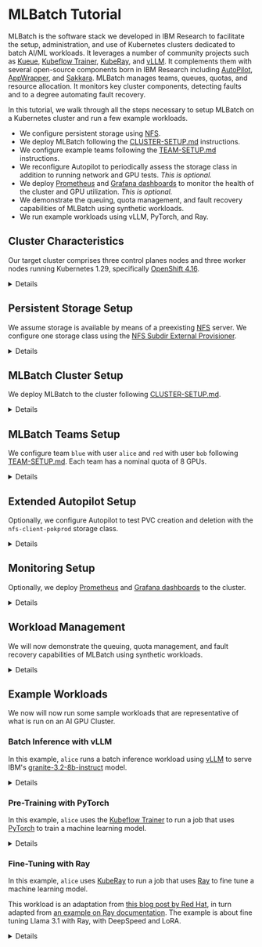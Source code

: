 # MLBatch Tutorial

MLBatch is the software stack we developed in IBM Research to facilitate the
setup, administration, and use of Kubernetes clusters dedicated to batch AI/ML
workloads. It leverages a number of community projects such as
[Kueue](https://kueue.sigs.k8s.io), [Kubeflow
Trainer](https://www.kubeflow.org/docs/components/training/),
[KubeRay](https://docs.ray.io/en/latest/cluster/kubernetes/index.html), and
[vLLM](https://docs.vllm.ai/en/latest/). It complements them with several
open-source components born in IBM Research including
[AutoPilot](https://github.com/IBM/autopilot),
[AppWrapper](https://project-codeflare.github.io/appwrapper/), and
[Sakkara](https://github.com/atantawi/4986-kep-sakkara). MLBatch manages teams,
queues, quotas, and resource allocation. It monitors key cluster components,
detecting faults and to a degree automating fault recovery.

In this tutorial, we walk through all the steps necessary to setup MLBatch on a
Kubernetes cluster and run a few example workloads.
- We configure persistent storage using
[NFS](https://en.wikipedia.org/wiki/Network_File_System).
- We deploy MLBatch following the
  [CLUSTER-SETUP.md](../setup.k8s/CLUSTER-SETUP.md) instructions.
- We configure example teams following the
  [TEAM-SETUP.md](../setup.k8s/TEAM-SETUP.md) instructions.
- We reconfigure Autopilot to periodically assess the storage class in addition
  to running network and GPU tests. _This is optional._
- We deploy [Prometheus](https://prometheus.io) and [Grafana
dashboards](https://grafana.com/grafana/dashboards/) to monitor the health of
the cluster and GPU utilization. _This is optional._
- We demonstrate the queuing, quota management, and fault recovery capabilities
  of MLBatch using synthetic workloads.
- We run example workloads using vLLM, PyTorch, and Ray.

## Cluster Characteristics

Our target cluster comprises three control planes nodes and three worker nodes
running Kubernetes 1.29, specifically [OpenShift
4.16](https://docs.openshift.com/container-platform/4.16/release_notes/ocp-4-16-release-notes.html).

<details>

```sh
kubectl get nodes
```
```
NAME               STATUS   ROLES                  AGE     VERSION
pokprod-b93r38s3   Ready    worker                 5d13h   v1.29.11+148a389
pokprod-b93r39s2   Ready    worker                 5d12h   v1.29.11+148a389
pokprod-b93r44s0   Ready    worker                 5d13h   v1.29.11+148a389
pokprod002ctrl0    Ready    control-plane,master   5d15h   v1.29.11+148a389
pokprod002ctrl1    Ready    control-plane,master   5d15h   v1.29.11+148a389
pokprod002ctrl2    Ready    control-plane,master   5d15h   v1.29.11+148a389
```
Each worker node is equipped with eight [NVIDIA
H100](https://www.nvidia.com/en-us/data-center/h100/) GPUs.
```sh
oc debug node/pokprod-b93r38s3 -- chroot /host lspci -d 10de:
```
```
Starting pod/pokprod-b93r38s3-debug-4bv4j ...
To use host binaries, run `chroot /host`
05:00.0 Bridge: NVIDIA Corporation GH100 [H100 NVSwitch] (rev a1)
06:00.0 Bridge: NVIDIA Corporation GH100 [H100 NVSwitch] (rev a1)
07:00.0 Bridge: NVIDIA Corporation GH100 [H100 NVSwitch] (rev a1)
08:00.0 Bridge: NVIDIA Corporation GH100 [H100 NVSwitch] (rev a1)
18:00.0 3D controller: NVIDIA Corporation GH100 [H100 SXM5 80GB] (rev a1)
2a:00.0 3D controller: NVIDIA Corporation GH100 [H100 SXM5 80GB] (rev a1)
3a:00.0 3D controller: NVIDIA Corporation GH100 [H100 SXM5 80GB] (rev a1)
5d:00.0 3D controller: NVIDIA Corporation GH100 [H100 SXM5 80GB] (rev a1)
9a:00.0 3D controller: NVIDIA Corporation GH100 [H100 SXM5 80GB] (rev a1)
ab:00.0 3D controller: NVIDIA Corporation GH100 [H100 SXM5 80GB] (rev a1)
ba:00.0 3D controller: NVIDIA Corporation GH100 [H100 SXM5 80GB] (rev a1)
db:00.0 3D controller: NVIDIA Corporation GH100 [H100 SXM5 80GB] (rev a1)

Removing debug pod ...
```
For this tutorial, we assume the [NVIDIA GPU
operator](https://docs.nvidia.com/datacenter/cloud-native/GPU-operator/latest/index.html)
is already
[installed](https://docs.nvidia.com/datacenter/cloud-native/GPU-operator/latest/getting-started.html)
on the cluster. While this cluster is capable of [GPU-direct RDMA (GDR) with
ROCE (RDMA over Converged
Ethernet)](https://medium.com/@sunyanan.choochotkaew1/unlocking-GPUdirect-rdma-on-roce-in-kubernetes-based-cluster-on-cloud-through-multi-nic-cni-1e69ffb96296),
we will not cover or rely on advanced networking configurations in this
tutorial.
```sh
kubectl get operators -A
```
```
NAME                                         AGE
gpu-operator-certified.nvidia-gpu-operator   18h
nfd.openshift-nfd                            18h
```
```sh
kubectl get node pokprod-b93r38s3 -o yaml | yq .status.capacity
```
```
cpu: "224"
ephemeral-storage: 1873933640Ki
hugepages-1Gi: "0"
hugepages-2Mi: "0"
memory: 2113411288Ki
nvidia.com/gpu: "8"
pods: "250"
```


</details>

## Persistent Storage Setup

We assume storage is available by means of a preexisting
[NFS](https://en.wikipedia.org/wiki/Network_File_System) server. We configure
one storage class using the [NFS Subdir External
Provisioner](https://github.com/kubernetes-sigs/nfs-subdir-external-provisioner).

<details>

```sh
helm repo add nfs-subdir-external-provisioner https://kubernetes-sigs.github.io/nfs-subdir-external-provisioner
helm repo update

helm install -n nfs-provisioner pokprod nfs-subdir-external-provisioner/nfs-subdir-external-provisioner \
  --create-namespace \
  --set nfs.server=192.168.98.96 \
  --set nfs.path=/gpfs/fs_ec/pokprod002 \
  --set storageClass.name=nfs-client-pokprod \
  --set storageClass.provisionerName=k8s-sigs.io/pokprod-nfs-subdir-external-provisioner
```
Make sure to set the `nfs.server` and `nfs.path` values to the right values for
your environment.
```sh
kubectl get storageclasses
```
```
NAME                   PROVISIONER                                             RECLAIMPOLICY   VOLUMEBINDINGMODE   ALLOWVOLUMEEXPANSION   AGE
nfs-client-pokprod     k8s-sigs.io/pokprod-nfs-subdir-external-provisioner     Delete          Immediate           true                   11s
```
OpenShift clusters require an additional configuration step to permit the
provisioner pod to mount the storage volume.
```sh
oc adm policy add-scc-to-user hostmount-anyuid \
  system:serviceaccount:nfs-provisioner:pokprod-nfs-subdir-external-provisioner
```

</details>

## MLBatch Cluster Setup

We deploy MLBatch to the cluster following
[CLUSTER-SETUP.md](../setup.k8s/CLUSTER-SETUP.md).

<details>

```sh
# Clone MLBatch repository
git clone --recursive https://github.com/project-codeflare/mlbatch.git
cd mlbatch

# Setup priority classes
kubectl apply -f setup.k8s/mlbatch-priorities.yaml

# Deploy scheduler-plugins
helm install scheduler-plugins -n scheduler-plugins --create-namespace \
  scheduler-plugins/manifests/install/charts/as-a-second-scheduler/ \
  --set-json pluginConfig='[{"args":{"scoringStrategy":{"resources":[{"name":"nvidia.com/gpu","weight":1}],"requestedToCapacityRatio":{"shape":[{"utilization":0,"score":0},{"utilization":100,"score":10}]},"type":"RequestedToCapacityRatio"}},"name":"NodeResourcesFit"},{"args":{"permitWaitingTimeSeconds":300},"name":"Coscheduling"}]'

# Patch scheduler-plugins pod priorities
kubectl patch deployment -n scheduler-plugins --type=json \
  --patch-file setup.k8s/scheduler-priority-patch.yaml scheduler-plugins-controller
kubectl patch deployment -n scheduler-plugins --type=json \
  --patch-file setup.k8s/scheduler-priority-patch.yaml scheduler-plugins-scheduler

# Wait for scheduler-plugins pods to be ready
kubectl -n scheduler-plugins wait --timeout=300s --for=condition=Available deployments --all

# Create mlbatch-system namespace
kubectl create namespace mlbatch-system

# Deploy Kubeflow training operator
kubectl apply --server-side -k setup.k8s/training-operator/coscheduling

# Deploy KubeRay
kubectl apply --server-side -k setup.k8s/kuberay

# Deploy Kueue
kubectl apply --server-side -k setup.k8s/kueue

# Wait for Kueue to be ready
kubectl -n mlbatch-system wait --timeout=300s --for=condition=Available deployments kueue-controller-manager

# Deploy AppWrapper
kubectl apply --server-side -k setup.k8s/appwrapper/coscheduling

# Deploy Autopilot
helm repo add autopilot https://ibm.github.io/autopilot/
helm repo update

helm upgrade -i autopilot -n autopilot autopilot/autopilot --create-namespace

# Create Kueue's default flavor
kubectl apply -f setup.k8s/default-flavor.yaml

# Setup mlbatch-edit-role
kubectl apply -f setup.k8s/mlbatch-edit-role.yaml
```
We reserve 8 GPUs out of 24 for MLBatch's slack queue.
```yaml
kubectl apply -f- << EOF
apiVersion: kueue.x-k8s.io/v1beta1
kind: ClusterQueue
metadata:
  name: slack-cluster-queue
spec:
  namespaceSelector: {}
  cohort: default-cohort
  preemption:
    withinClusterQueue: LowerOrNewerEqualPriority
    reclaimWithinCohort: Any
    borrowWithinCohort:
      policy: Never
  resourceGroups:
  - coveredResources: ["cpu", "memory", "nvidia.com/gpu", "pods"]
    flavors:
    - name: default-flavor
      resources:
      - name: "cpu"
        nominalQuota: 224
      - name: "memory"
        nominalQuota: 2000G
      - name: "nvidia.com/gpu"
        nominalQuota: 8
      - name: "pods"
        nominalQuota: 100
EOF
```

</details>

## MLBatch Teams Setup

We configure team `blue` with user `alice` and `red` with user `bob` following
[TEAM-SETUP.md](../setup.k8s/TEAM-SETUP.md). Each team has a nominal quota of 8
GPUs.

<details>

For `alice` in team `blue`:
```yaml
# Create namespaces
kubectl create ns blue

# Label namespace
kubectl label namespace blue mlbatch-team-namespace=true

# Create cluster queue
kubectl -n blue apply -f- << EOF
apiVersion: kueue.x-k8s.io/v1beta1
kind: ClusterQueue
metadata:
  name: blue-cluster-queue
spec:
  namespaceSelector: {}
  cohort: default-cohort
  preemption:
    withinClusterQueue: LowerOrNewerEqualPriority
    reclaimWithinCohort: Any
    borrowWithinCohort:
      policy: Never
  resourceGroups:
  - coveredResources: ["cpu", "memory", "nvidia.com/gpu", "pods"]
    flavors:
    - name: default-flavor
      resources:
      - name: "cpu"
        nominalQuota: 224
      - name: "memory"
        nominalQuota: 2000G
      - name: "nvidia.com/gpu"
        nominalQuota: 8
      - name: "pods"
        nominalQuota: 100
EOF

# Create default queue for namespace
kubectl apply -n blue -f- << EOF
apiVersion: kueue.x-k8s.io/v1beta1
kind: LocalQueue
metadata:
  name: default-queue
spec:
  clusterQueue: blue-cluster-queue
EOF

# Authorize alice
kubectl -n blue apply -f- << EOF
kind: RoleBinding
apiVersion: rbac.authorization.k8s.io/v1
metadata:
  name: alice
subjects:
  - apiGroup: rbac.authorization.k8s.io
    kind: User
    name: alice
roleRef:
  apiGroup: rbac.authorization.k8s.io
  kind: ClusterRole
  name: mlbatch-edit
EOF
```
For `bob` in team `red`:
```yaml
kubectl create ns red

kubectl label namespace red mlbatch-team-namespace=true

kubectl apply -n red -f- << EOF
apiVersion: kueue.x-k8s.io/v1beta1
kind: ClusterQueue
metadata:
  name: red-cluster-queue
spec:
  namespaceSelector: {}
  cohort: default-cohort
  preemption:
    withinClusterQueue: LowerOrNewerEqualPriority
    reclaimWithinCohort: Any
    borrowWithinCohort:
      policy: Never
  resourceGroups:
  - coveredResources: ["cpu", "memory", "nvidia.com/gpu", "pods"]
    flavors:
    - name: default-flavor
      resources:
      - name: "cpu"
        nominalQuota: 224
      - name: "memory"
        nominalQuota: 2000G
      - name: "nvidia.com/gpu"
        nominalQuota: 8
      - name: "pods"
        nominalQuota: 100
EOF

kubectl apply -n red -f- << EOF
apiVersion: kueue.x-k8s.io/v1beta1
kind: LocalQueue
metadata:
  name: default-queue
spec:
  clusterQueue: red-cluster-queue
EOF

kubectl -n red apply -f- << EOF
kind: RoleBinding
apiVersion: rbac.authorization.k8s.io/v1
metadata:
  name: bob
subjects:
  - apiGroup: rbac.authorization.k8s.io
    kind: User
    name: bob
roleRef:
  apiGroup: rbac.authorization.k8s.io
  kind: ClusterRole
  name: mlbatch-edit
EOF
```
While we gave permissions to Kubernetes users `alice` and `bob`, we have not
tied these names to any identity provider as the details of this setup are not
portable. In this tutorial, we will rely on [user
impersonation](https://kubernetes.io/docs/reference/access-authn-authz/authentication/#user-impersonation)
with `kubectl` to run as a specific user.

</details>

## Extended Autopilot Setup

Optionally, we configure Autopilot to test PVC creation and deletion with the
`nfs-client-pokprod` storage class.

<details>

First create the extended Autopilot configuration.
```sh
cat << EOF > autopilot-extended.yaml
env:
  - name: "PERIODIC_CHECKS"
    value: "pciebw,remapped,dcgm,ping,gpupower,pvc"
  - name: "PVC_TEST_STORAGE_CLASS"
    value: "nfs-client-pokprod"
EOF
```
Then reapply the helm chart, this will start a rollout update.
```sh
helm upgrade -i autopilot autopilot/autopilot -n autopilot --create-namespace -f autopilot-extended.yaml
```

</details>

## Monitoring Setup

Optionally, we deploy [Prometheus](https://prometheus.io) and [Grafana
dashboards](https://grafana.com/grafana/dashboards/) to the cluster.

<details>

We follow the setup provided by the `prometheus-community/kube-prometheus-stack`
Helm chart.

```sh
helm repo add prometheus-community https://prometheus-community.github.io/helm-charts && helm repo update
```

The charts will install: Prometheus, Grafana, Alert Manager, Prometheus Node
Exporter and Kube State Metrics. We set up the chart with the following:

- Persistent storage for Prometheus, Grafana and Alert Manager;
- Override the Prometheus Node Exporter port;
- Disable CRDs creation as they are already present.

You may leave the CRDs creation on, along with the default Node Exporter pod.
These changes are needed when deploying a separate Prometheus instance in
OpenShift.

```sh
cat << EOF > config.yaml
crds:
  enabled: false

prometheus-node-exporter:
  service:
    port: 9110

alertmanager:
  alertmanagerSpec:
    storage:
      volumeClaimTemplate:
        spec:
          storageClassName: nfs-client-pokprod
          accessModes: ["ReadWriteOnce"]
          resources:
            requests:
              storage: 50Gi

prometheus:
  prometheusSpec:
    storageSpec:
      volumeClaimTemplate:
        spec:
          storageClassName: nfs-client-pokprod
          accessModes: ["ReadWriteOnce"]
          resources:
            requests:
              storage: 50Gi
    emptyDir:
      medium: Memory

grafana:
  persistence:
    enabled: true
    type: sts
    storageClassName: "nfs-client-pokprod"
    accessModes:
      - ReadWriteOnce
    size: 20Gi
    finalizers:
      - kubernetes.io/pvc-protection
EOF

helm upgrade -i kube-prometheus-stack -n prometheus prometheus-community/kube-prometheus-stack --create-namespace -f config.yaml
```

If deploying on OpenShift based systems, you need to assign the privileged
security context to the service accounts that are created by the helm chart.

```sh
oc adm policy add-scc-to-user privileged system:serviceaccount:prometheus:kube-prometheus-stack-admission system:serviceaccount:prometheus:kube-prometheus-stack-alertmanager system:serviceaccount:prometheus:kube-prometheus-stack-grafana system:serviceaccount:prometheus:kube-prometheus-stack-kube-state-metrics system:serviceaccount:prometheus:kube-prometheus-stack-operator system:serviceaccount:prometheus:kube-prometheus-stack-prometheus system:serviceaccount:prometheus:kube-prometheus-stack-prometheus-node-exporter
```

You should expect the following pods:

```sh
kubectl get pods
```
```sh
NAME                                                        READY   STATUS    RESTARTS   AGE
alertmanager-kube-prometheus-stack-alertmanager-0           2/2     Running   0          16m
kube-prometheus-stack-grafana-0                             3/3     Running   0          16m
kube-prometheus-stack-kube-state-metrics-6f76b98d89-pxs69   1/1     Running   0          16m
kube-prometheus-stack-operator-7fbfc985bb-mm9bk             1/1     Running   0          16m
kube-prometheus-stack-prometheus-node-exporter-44llp        1/1     Running   0          16m
kube-prometheus-stack-prometheus-node-exporter-95gp8        1/1     Running   0          16m
kube-prometheus-stack-prometheus-node-exporter-dxf5f        1/1     Running   0          16m
kube-prometheus-stack-prometheus-node-exporter-f45dx        1/1     Running   0          16m
kube-prometheus-stack-prometheus-node-exporter-pfrzk        1/1     Running   0          16m
kube-prometheus-stack-prometheus-node-exporter-zpfzb        1/1     Running   0          16m
prometheus-kube-prometheus-stack-prometheus-0               2/2     Running   0          16m
```

To access the Grafana dashboard on `localhost:3000`:

```sh
kubectl -n prometheus get secrets kube-prometheus-stack-grafana -o jsonpath="{.data.admin-password}" | base64 -d ; echo
```
```sh
export POD_NAME=$(kubectl -n prometheus get pod -l "app.kubernetes.io/name=grafana,app.kubernetes.io/instance=kube-prometheus-stack" -oname)
  kubectl -n prometheus port-forward $POD_NAME 3000
```

To import NVidia and Autopilot metrics, from the Grafana dashboard:

- Select the `+` drop down menu on the top right, and **Import dashboard**
- In the `Grafana.com dashboard URL or ID` box, add
  [https://grafana.com/grafana/dashboards/23123-autopilot-metrics/](https://grafana.com/grafana/dashboards/23123-autopilot-metrics/)
  and click Load, then repeat with the NVidia dashboard
  [https://grafana.com/grafana/dashboards/12239-nvidia-dcgm-exporter-dashboard/](https://grafana.com/grafana/dashboards/12239-nvidia-dcgm-exporter-dashboard/)

To visualize the metrics, we need to label the service monitor objects in both
`autopilot` and `nvidia-GPU-operator` namespaces with the Prometheus release
name.

```sh
kubectl label servicemonitors.monitoring.coreos.com -n autopilot autopilot-metrics-monitor release=kube-prometheus-stack --overwrite
```
```sh
kubectl label servicemonitors.monitoring.coreos.com -n nvidia-gpu-operator nvidia-dcgm-exporter gpu-operator nvidia-node-status-exporter  release=kube-prometheus-stack --overwrite
```

</details>

## Workload Management

We will now demonstrate the queuing, quota management, and fault recovery capabilities of MLBatch
using synthetic workloads.

<details>
For this portion of the tutorial, we will use variations on the simple batch/v1 Job shown below.
All variations will create multiple pods, each requesting some number of GPUs, and sleep for
a specified interval before completing successfully.

```yaml
apiVersion: workload.codeflare.dev/v1beta2
kind: AppWrapper
metadata:
  generateName: <jobtype>
  labels:
    kueue.x-k8s.io/queue-name: default-queue
spec:
  components:
  - template:
      apiVersion: batch/v1
      kind: Job
      metadata:
        generateName: <jobtype>
      spec:
        completions: <number of pods>
        parallelism: <number of pods>
        template:
          spec:
            restartPolicy: Never
            terminationGracePeriodSeconds: 0
            priorityClassName: <priority class>
            containers:
            - name: busybox
              image: quay.io/project-codeflare/busybox:1.36
              command: ["sh", "-c", "sleep 600"]
              resources:
                limits:
                  nvidia.com/gpu: 4
```

We will use four types of jobs:

| Job Type | Priority | Duration | Number of Pods | GPU Usage  |
|----------|----------|----------|----------------|------------|
| short    | normal   | 30s      | 2              | 2 X 4 = 8  |
| normal   | normal   | 600s     | 2              | 2 X 4 = 8  |
| important| high     | 600s     | 2              | 2 x 4 = 8  |
| large    | normal   | 600s     | 4              | 4 x 4 = 16 |

### Queuing 

First, Alice will submit a burst of short running jobs that exceeds
the number of available GPUs in the cluster.  The excess jobs will
suspended by Kueue and admitted in turn as resources become available.

```sh
kubectl create -f ./setup.KubeConEU25/sample-jobs/short.yaml -n blue --as alice
kubectl create -f ./setup.KubeConEU25/sample-jobs/short.yaml -n blue --as alice
kubectl create -f ./setup.KubeConEU25/sample-jobs/short.yaml -n blue --as alice
kubectl create -f ./setup.KubeConEU25/sample-jobs/short.yaml -n blue --as alice
kubectl create -f ./setup.KubeConEU25/sample-jobs/short.yaml -n blue --as alice
kubectl create -f ./setup.KubeConEU25/sample-jobs/short.yaml -n blue --as alice
kubectl create -f ./setup.KubeConEU25/sample-jobs/short.yaml -n blue --as alice
```

Since no one else is using the cluster, Alice is able to utilize
both her blue team's quota of 8 GPUs and to borrow all 8 GPUs from the red team's quota 
and the 8 GPUs allocated to the slack cluster queue.  During this part of the demo,
we will start with 3 admitted jobs and 5 pending jobs on the blue cluster queue. Over
the next two minutes, the queue will drain as the short running jobs complete and the
next pending job is admitted.

### Borrowing and Preemption

Alice will now submit 4 normal jobs.  Again, with borrowing, three of these jobs
will be able to run immediately and the 4th job will be queued.

```sh
kubectl create -f ./setup.KubeConEU25/sample-jobs/normal.yaml -n blue --as alice
kubectl create -f ./setup.KubeConEU25/sample-jobs/normal.yaml -n blue --as alice
kubectl create -f ./setup.KubeConEU25/sample-jobs/normal.yaml -n blue --as alice
kubectl create -f ./setup.KubeConEU25/sample-jobs/normal.yaml -n blue --as alice
```

Alice can use priorities to ensure her important jobs run quickly.

```sh
kubectl create -f ./setup.KubeConEU25/sample-jobs/important.yaml -n blue --as alice
```

One of Alice's normal jobs is automatically suspended and put back on the queue of 
waiting jobs to make its resource available for her high priority job.

Finally Bob on the red team arrives at work and submits two jobs.

```sh
kubectl create -f ./setup.KubeConEU25/sample-jobs/normal.yaml -n red --as bob
kubectl create -f ./setup.KubeConEU25/sample-jobs/normal.yaml -n red --as bob
```

Kueue ensures that Bob has immediate access to his team's allocated quota
by evicting borrowing jobs. One of Alice's running
jobs is quickly suspended and returned to her team's queue of pending jobs.

### Fault Tolerance

In this scenario, we will start fresh with an empty cluster.  Alice will submit
a single large job:

```sh
kubectl create -f ./setup.KubeConEU25/sample-jobs/large.yaml -n blue --as alice
```

After the job is running, we will simulate Autopilot detecting a serious GPU failure
on by labeling a Node:

```sh
 kubectl label node <node-name> autopilot.ibm.com/gpuhealth=EVICT --overwrite 
```

MLBatch will automatically trigger a reset of all running jobs with Pods on 
the impacted node. This reset first does a clean removal of all of the job's
Pods and then creates fresh versions of them.  Since MLBatch automatically injects 
the Kubernetes affinities shown below into all Pods it creates for user workloads,
the Kubernetes scheduler will avoid scheduling the new Pods on the impacted Node.
```yaml
    affinity:
      nodeAffinity:
        requiredDuringSchedulingIgnoredDuringExecution:
          nodeSelectorTerms:
          - matchExpressions:
            - key: autopilot.ibm.com/gpuhealth
              operator: NotIn
              values:
              - ERR
              - TESTING
              - EVICT
```

</details>

## Example Workloads

We now will now run some sample workloads that are representative of what is run
on an AI GPU Cluster.

### Batch Inference with vLLM

In this example, `alice` runs a batch inference workload using
[vLLM](https://docs.vllm.ai/en/latest/) to serve IBM's
[granite-3.2-8b-instruct](https://huggingface.co/ibm-granite/granite-3.2-8b-instruct)
model.

<details>

First, `alice` creates a persistent volume claim to cache the model weights on
first invocation so that subsequent instantiations of the model will reuse the
cached model weights.
```yaml
kubectl apply --as alice -n blue -f- << EOF
apiVersion: v1
kind: PersistentVolumeClaim
metadata:
  name: granite-3.2-8b-instruct
spec:
  accessModes:
    - ReadWriteMany
  resources:
    requests:
      storage: 50Gi
  storageClassName: nfs-client-pokprod
EOF
```
The workload wraps a Kubernetes Job in an AppWrapper. The Job consists of one
Pod with two containers. The `vllm` container runs the inference runtime using
an upstream `vllm-openai` image. The `load-generator` container submits a random
series of requests to the inference runtime and reports a number of metrics such
as _Time to First Token_ (TTFT) and _Time per Output Token_ (TPOT).
```yaml
kubectl apply --as alice -n blue -f- << EOF
apiVersion: workload.codeflare.dev/v1beta2
kind: AppWrapper
metadata:
  name: batch-inference
spec:
  components:
  - template:
      apiVersion: batch/v1
      kind: Job
      metadata:
        name: batch-inference
      spec:
        template:
          metadata:
            labels:
              app: batch-inference
          spec:
            restartPolicy: Never
            containers:
              - name: vllm
                image: quay.io/tardieu/vllm-openai:v0.7.3 # vllm/vllm-openai:v0.7.3
                command:
                  # serve model and wait for halt signal
                  - sh
                  - -c
                  - |
                    vllm serve ibm-granite/granite-3.2-8b-instruct &
                    until [ -f /.config/halt ]; do sleep 1; done
                ports:
                  - containerPort: 8000
                resources:
                  requests:
                    cpu: 4
                    memory: 64Gi
                    nvidia.com/gpu: 1
                  limits:
                    cpu: 4
                    memory: 64Gi
                    nvidia.com/gpu: 1
                volumeMounts:
                  - name: cache
                    mountPath: /.cache
                  - name: config
                    mountPath: /.config
              - name: load-generator
                image: quay.io/tardieu/vllm-benchmarks:v0.7.3
                command:
                  # wait for vllm, submit batch of requests, send halt signal
                  - sh
                  - -c
                  - |
                    until nc -zv localhost 8000; do sleep 1; done;
                    python3 benchmark_serving.py \
                      --model=ibm-granite/granite-3.2-8b-instruct \
                      --backend=vllm \
                      --dataset-name=random \
                      --random-input-len=128 \
                      --random-output-len=128 \
                      --max-concurrency=16 \
                      --num-prompts=512;
                    touch /.config/halt
                volumeMounts:
                  - name: cache
                    mountPath: /.cache
                  - name: config
                    mountPath: /.config
            volumes:
              - name: cache
                persistentVolumeClaim:
                  claimName: granite-3.2-8b-instruct
              - name: config
                emptyDir: {}
EOF
```
The two containers are synchronized as follows: `load-generator` waits for
`vllm` to be ready to accept requests and, upon completion of the batch, signals
`vllm` to make it quit.

Stream the logs of the `vllm` container with:
```sh
kubectl logs --as alice -n blue -l app=batch-inference -c vllm -f
```
Stream the logs of the `load-generator` container with:
```sh
kubectl logs --as alice -n blue -l app=batch-inference -c load-generator -f
```
Delete the complete workload with:
```sh
kubectl delete --as alice -n blue appwrapper batch-inference
```

</details>

### Pre-Training with PyTorch

In this example, `alice` uses the [Kubeflow Trainer](https://github.com/kubeflow/trainer)
to run a job that uses [PyTorch](https://pytorch.org) to train a machine learning model.

<details>

This example was constructed by converting a [PyTorch tutorial on FSDP](https://pytorch.org/tutorials/intermediate/FSDP_tutorial.html)
into a KubeFlow Trainer [notebook](./sample-jobs/pytorch-training.ipynb) that we used to generate
the yaml for a `PyTorchJob`.  The YAML generated by running the notebook was then put inside an
`AppWrapper` using MLBatch's [awpack tool](../tools/appwrapper-packager/awpack.py) to produce the final YAML
that we will apply by executing the command below.

```sh
kubectl apply --as alice -n blue -f- << EOF
apiVersion: workload.codeflare.dev/v1beta2
kind: AppWrapper
metadata:
  name: pytorch-mnist-training
  labels:
    kueue.x-k8s.io/queue-name: default-queue
spec:
  components:
  - template:
      apiVersion: kubeflow.org/v1
      kind: PyTorchJob
      metadata:
        name: mnist-training
      spec:
        nprocPerNode: "2"
        pytorchReplicaSpecs:
          Master:
            replicas: 1
            template:
              metadata:
                annotations:
                  sidecar.istio.io/inject: "false"
              spec:
                containers:
                - args:
                  - |2-
                    program_path=$(mktemp -d)
                    read -r -d '' SCRIPT << EOM
                    def train_function(parameters):
                        import os
                        import time
                        import functools
                        import torch
                        import torch.nn as nn
                        import torch.nn.functional as F
                        import torch.optim as optim
                        from torchvision import datasets, transforms
                        from torch.optim.lr_scheduler import StepLR
                        import torch.distributed as dist
                        import torch.distributed as dist
                        import torch.multiprocessing as mp
                        from torch.nn.parallel import DistributedDataParallel as DDP
                        from torch.utils.data.distributed import DistributedSampler
                        from torch.distributed.fsdp import FullyShardedDataParallel as FSDP
                        from torch.distributed.fsdp.fully_sharded_data_parallel import (
                            CPUOffload,
                            BackwardPrefetch,
                        )
                        from torch.distributed.fsdp.wrap import (
                            size_based_auto_wrap_policy,
                            enable_wrap,
                            wrap,
                        )
                        class Net(nn.Module):
                            def __init__(self):
                                super(Net, self).__init__()
                                self.conv1 = nn.Conv2d(1, 32, 3, 1)
                                self.conv2 = nn.Conv2d(32, 64, 3, 1)
                                self.dropout1 = nn.Dropout(0.25)
                                self.dropout2 = nn.Dropout(0.5)
                                self.fc1 = nn.Linear(9216, 128)
                                self.fc2 = nn.Linear(128, 10)
                            def forward(self, x):
                                x = self.conv1(x)
                                x = F.relu(x)
                                x = self.conv2(x)
                                x = F.relu(x)
                                x = F.max_pool2d(x, 2)
                                x = self.dropout1(x)
                                x = torch.flatten(x, 1)
                                x = self.fc1(x)
                                x = F.relu(x)
                                x = self.dropout2(x)
                                x = self.fc2(x)
                                output = F.log_softmax(x, dim=1)
                                return output
                        def train(args, model, rank, world_size, train_loader, optimizer, epoch, sampler=None):
                            model.train()
                            ddp_loss = torch.zeros(2).to(rank)
                            if sampler:
                                sampler.set_epoch(epoch)
                            for batch_idx, (data, target) in enumerate(train_loader):
                                data, target = data.to(rank), target.to(rank)
                                optimizer.zero_grad()
                                output = model(data)
                                loss = F.nll_loss(output, target, reduction='sum')
                                loss.backward()
                                optimizer.step()
                                ddp_loss[0] += loss.item()
                                ddp_loss[1] += len(data)
                            dist.all_reduce(ddp_loss, op=dist.ReduceOp.SUM)
                            if rank == 0:
                                print('Train Epoch: {} \tLoss: {:.6f}'.format(epoch, ddp_loss[0] / ddp_loss[1]))
                        def test(model, rank, world_size, test_loader):
                            model.eval()
                            correct = 0
                            ddp_loss = torch.zeros(3).to(rank)
                            with torch.no_grad():
                                for data, target in test_loader:
                                    data, target = data.to(rank), target.to(rank)
                                    output = model(data)
                                    ddp_loss[0] += F.nll_loss(output, target, reduction='sum').item()  # sum up batch loss
                                    pred = output.argmax(dim=1, keepdim=True)  # get the index of the max log-probability
                                    ddp_loss[1] += pred.eq(target.view_as(pred)).sum().item()
                                    ddp_loss[2] += len(data)
                            dist.all_reduce(ddp_loss, op=dist.ReduceOp.SUM)
                            if rank == 0:
                                test_loss = ddp_loss[0] / ddp_loss[2]
                                print('Test set: Average loss: {:.4f}, Accuracy: {}/{} ({:.2f}%)\n'.format(
                                    test_loss, int(ddp_loss[1]), int(ddp_loss[2]),
                                    100. * ddp_loss[1] / ddp_loss[2]))
                        # [1] Setup PyTorch distributed and get the distributed parameters.
                        torch.manual_seed(parameters["seed"])
                        dist.init_process_group("nccl")
                        local_rank = int(os.environ["LOCAL_RANK"])
                        rank = dist.get_rank()
                        world_size = dist.get_world_size()
                        # Local rank identifies the GPU number inside the pod.
                        torch.cuda.set_device(local_rank)
                        print(
                            f"FSDP Training for WORLD_SIZE: {world_size}, RANK: {rank}, LOCAL_RANK: {local_rank}"
                        )
                        transform=transforms.Compose([
                            transforms.ToTensor(),
                            transforms.Normalize((0.1307,), (0.3081,))
                        ])
                        dataset1 = datasets.MNIST('/tmp/data', train=True, download=True,
                                            transform=transform)
                        dataset2 = datasets.MNIST('/tmp/data', train=False,
                                            transform=transform)
                        sampler1 = DistributedSampler(dataset1, rank=rank, num_replicas=world_size, shuffle=True)
                        sampler2 = DistributedSampler(dataset2, rank=rank, num_replicas=world_size)
                        train_kwargs = {'batch_size': parameters["batch-size"], 'sampler': sampler1}
                        test_kwargs = {'batch_size': parameters["test-batch-size"], 'sampler': sampler2}
                        cuda_kwargs = {'num_workers': 2,
                                        'pin_memory': True,
                                        'shuffle': False}
                        train_kwargs.update(cuda_kwargs)
                        test_kwargs.update(cuda_kwargs)
                        train_loader = torch.utils.data.DataLoader(dataset1,**train_kwargs)
                        test_loader = torch.utils.data.DataLoader(dataset2, **test_kwargs)
                        my_auto_wrap_policy = functools.partial(
                            size_based_auto_wrap_policy, min_num_params=100
                        )
                        init_start_event = torch.cuda.Event(enable_timing=True)
                        init_end_event = torch.cuda.Event(enable_timing=True)
                        model = Net().to(local_rank)
                        model = FSDP(model)
                        optimizer = optim.Adadelta(model.parameters(), lr=parameters["lr"])
                        scheduler = StepLR(optimizer, step_size=1, gamma=parameters["gamma"])
                        init_start_event.record()
                        for epoch in range(1, parameters["epochs"] + 1):
                            train(parameters, model, local_rank, world_size, train_loader, optimizer, epoch, sampler=sampler1)
                            test(model, local_rank, world_size, test_loader)
                            scheduler.step()
                        init_end_event.record()
                        if rank == 0:
                            init_end_event.synchronize()
                            print(f"CUDA event elapsed time: {init_start_event.elapsed_time(init_end_event) / 1000}sec")
                            print(f"{model}")
                        if parameters["save-model"]:
                            # use a barrier to make sure training is done on all ranks
                            dist.barrier()
                            states = model.state_dict()
                            if rank == 0:
                                torch.save(states, "mnist_cnn.pt")
                    train_function({'batch-size': 64, 'test-batch-size': 1000, 'epochs': 10, 'lr': 1.0, 'gamma': 0.7, 'seed': 1, 'save-model': False})
                    EOM
                    printf "%s" "$SCRIPT" > "$program_path/ephemeral_script.py"
                    torchrun "$program_path/ephemeral_script.py"
                  command:
                  - bash
                  - -c
                  image: docker.io/pytorch/pytorch:2.1.2-cuda11.8-cudnn8-runtime
                  name: pytorch
                  resources:
                    limits:
                      nvidia.com/gpu: "2"
                    requests:
                      nvidia.com/gpu: "2"
          Worker:
            replicas: 1
            template:
              metadata:
                annotations:
                  sidecar.istio.io/inject: "false"
              spec:
                containers:
                - args:
                  - |2-
                    program_path=$(mktemp -d)
                    read -r -d '' SCRIPT << EOM
                    def train_function(parameters):
                        import os
                        import time
                        import functools
                        import torch
                        import torch.nn as nn
                        import torch.nn.functional as F
                        import torch.optim as optim
                        from torchvision import datasets, transforms
                        from torch.optim.lr_scheduler import StepLR
                        import torch.distributed as dist
                        import torch.distributed as dist
                        import torch.multiprocessing as mp
                        from torch.nn.parallel import DistributedDataParallel as DDP
                        from torch.utils.data.distributed import DistributedSampler
                        from torch.distributed.fsdp import FullyShardedDataParallel as FSDP
                        from torch.distributed.fsdp.fully_sharded_data_parallel import (
                            CPUOffload,
                            BackwardPrefetch,
                        )
                        from torch.distributed.fsdp.wrap import (
                            size_based_auto_wrap_policy,
                            enable_wrap,
                            wrap,
                        )
                        class Net(nn.Module):
                            def __init__(self):
                                super(Net, self).__init__()
                                self.conv1 = nn.Conv2d(1, 32, 3, 1)
                                self.conv2 = nn.Conv2d(32, 64, 3, 1)
                                self.dropout1 = nn.Dropout(0.25)
                                self.dropout2 = nn.Dropout(0.5)
                                self.fc1 = nn.Linear(9216, 128)
                                self.fc2 = nn.Linear(128, 10)
                            def forward(self, x):
                                x = self.conv1(x)
                                x = F.relu(x)
                                x = self.conv2(x)
                                x = F.relu(x)
                                x = F.max_pool2d(x, 2)
                                x = self.dropout1(x)
                                x = torch.flatten(x, 1)
                                x = self.fc1(x)
                                x = F.relu(x)
                                x = self.dropout2(x)
                                x = self.fc2(x)
                                output = F.log_softmax(x, dim=1)
                                return output
                        def train(args, model, rank, world_size, train_loader, optimizer, epoch, sampler=None):
                            model.train()
                            ddp_loss = torch.zeros(2).to(rank)
                            if sampler:
                                sampler.set_epoch(epoch)
                            for batch_idx, (data, target) in enumerate(train_loader):
                                data, target = data.to(rank), target.to(rank)
                                optimizer.zero_grad()
                                output = model(data)
                                loss = F.nll_loss(output, target, reduction='sum')
                                loss.backward()
                                optimizer.step()
                                ddp_loss[0] += loss.item()
                                ddp_loss[1] += len(data)
                            dist.all_reduce(ddp_loss, op=dist.ReduceOp.SUM)
                            if rank == 0:
                                print('Train Epoch: {} \tLoss: {:.6f}'.format(epoch, ddp_loss[0] / ddp_loss[1]))
                        def test(model, rank, world_size, test_loader):
                            model.eval()
                            correct = 0
                            ddp_loss = torch.zeros(3).to(rank)
                            with torch.no_grad():
                                for data, target in test_loader:
                                    data, target = data.to(rank), target.to(rank)
                                    output = model(data)
                                    ddp_loss[0] += F.nll_loss(output, target, reduction='sum').item()  # sum up batch loss
                                    pred = output.argmax(dim=1, keepdim=True)  # get the index of the max log-probability
                                    ddp_loss[1] += pred.eq(target.view_as(pred)).sum().item()
                                    ddp_loss[2] += len(data)
                            dist.all_reduce(ddp_loss, op=dist.ReduceOp.SUM)
                            if rank == 0:
                                test_loss = ddp_loss[0] / ddp_loss[2]
                                print('Test set: Average loss: {:.4f}, Accuracy: {}/{} ({:.2f}%)\n'.format(
                                    test_loss, int(ddp_loss[1]), int(ddp_loss[2]),
                                    100. * ddp_loss[1] / ddp_loss[2]))
                        # [1] Setup PyTorch distributed and get the distributed parameters.
                        torch.manual_seed(parameters["seed"])
                        dist.init_process_group("nccl")
                        local_rank = int(os.environ["LOCAL_RANK"])
                        rank = dist.get_rank()
                        world_size = dist.get_world_size()
                        # Local rank identifies the GPU number inside the pod.
                        torch.cuda.set_device(local_rank)
                        print(
                            f"FSDP Training for WORLD_SIZE: {world_size}, RANK: {rank}, LOCAL_RANK: {local_rank}"
                        )
                        transform=transforms.Compose([
                            transforms.ToTensor(),
                            transforms.Normalize((0.1307,), (0.3081,))
                        ])
                        dataset1 = datasets.MNIST('/tmp/data', train=True, download=True,
                                            transform=transform)
                        dataset2 = datasets.MNIST('/tmp/data', train=False,
                                            transform=transform)
                        sampler1 = DistributedSampler(dataset1, rank=rank, num_replicas=world_size, shuffle=True)
                        sampler2 = DistributedSampler(dataset2, rank=rank, num_replicas=world_size)
                        train_kwargs = {'batch_size': parameters["batch-size"], 'sampler': sampler1}
                        test_kwargs = {'batch_size': parameters["test-batch-size"], 'sampler': sampler2}
                        cuda_kwargs = {'num_workers': 2,
                                        'pin_memory': True,
                                        'shuffle': False}
                        train_kwargs.update(cuda_kwargs)
                        test_kwargs.update(cuda_kwargs)
                        train_loader = torch.utils.data.DataLoader(dataset1,**train_kwargs)
                        test_loader = torch.utils.data.DataLoader(dataset2, **test_kwargs)
                        my_auto_wrap_policy = functools.partial(
                            size_based_auto_wrap_policy, min_num_params=100
                        )
                        init_start_event = torch.cuda.Event(enable_timing=True)
                        init_end_event = torch.cuda.Event(enable_timing=True)
                        model = Net().to(local_rank)
                        model = FSDP(model)
                        optimizer = optim.Adadelta(model.parameters(), lr=parameters["lr"])
                        scheduler = StepLR(optimizer, step_size=1, gamma=parameters["gamma"])
                        init_start_event.record()
                        for epoch in range(1, parameters["epochs"] + 1):
                            train(parameters, model, local_rank, world_size, train_loader, optimizer, epoch, sampler=sampler1)
                            test(model, local_rank, world_size, test_loader)
                            scheduler.step()
                        init_end_event.record()
                        if rank == 0:
                            init_end_event.synchronize()
                            print(f"CUDA event elapsed time: {init_start_event.elapsed_time(init_end_event) / 1000}sec")
                            print(f"{model}")
                        if parameters["save-model"]:
                            # use a barrier to make sure training is done on all ranks
                            dist.barrier()
                            states = model.state_dict()
                            if rank == 0:
                                torch.save(states, "mnist_cnn.pt")
                    train_function({'batch-size': 64, 'test-batch-size': 1000, 'epochs': 10, 'lr': 1.0, 'gamma': 0.7, 'seed': 1, 'save-model': False})
                    EOM
                    printf "%s" "$SCRIPT" > "$program_path/ephemeral_script.py"
                    torchrun "$program_path/ephemeral_script.py"
                  command:
                  - bash
                  - -c
                  image: docker.io/pytorch/pytorch:2.1.2-cuda11.8-cudnn8-runtime
                  name: pytorch
                  resources:
                    limits:
                      nvidia.com/gpu: "2"
                    requests:
                      nvidia.com/gpu: "2"
        runPolicy:
          suspend: false
EOF
```

This will create 2 Pods, each requesting 2 GPUs.  On our cluster, it will take about 30 seconds
to execute this training workload. We can check on the status of the PyTorchJob by using the command:

```sh
kubectl get pytorchjob -n blue
```

After the jobs completes, we can get the log of the worker Pod with

```sh 
kubectl logs mnist-training-worker-0 -n blue
```

At the beginning of the log we can see messages from each Python process
with its rank information:
```sh
...
FSDP Training for WORLD_SIZE: 4, RANK: 3, LOCAL_RANK: 1
...
FSDP Training for WORLD_SIZE: 4, RANK: 2, LOCAL_RANK: 0
```
And at the end of the log, we can see the messages from the `LOCAL_RANK` `0`
process summarizing each epoch:
```sh
...

Train Epoch: 1 	Loss: 0.247396
Test set: Average loss: 0.0498, Accuracy: 9824/10000 (98.24%)

Train Epoch: 2 	Loss: 0.070375
Test set: Average loss: 0.0355, Accuracy: 9874/10000 (98.74%)

Train Epoch: 3 	Loss: 0.047944
Test set: Average loss: 0.0291, Accuracy: 9900/10000 (99.00%)

Train Epoch: 4 	Loss: 0.038316
Test set: Average loss: 0.0282, Accuracy: 9906/10000 (99.06%)

Train Epoch: 5 	Loss: 0.032751
Test set: Average loss: 0.0276, Accuracy: 9906/10000 (99.06%)

Train Epoch: 6 	Loss: 0.028068
Test set: Average loss: 0.0275, Accuracy: 9905/10000 (99.05%)

Train Epoch: 7 	Loss: 0.028161
Test set: Average loss: 0.0254, Accuracy: 9916/10000 (99.16%)

Train Epoch: 8 	Loss: 0.025051
Test set: Average loss: 0.0260, Accuracy: 9911/10000 (99.11%)

Train Epoch: 9 	Loss: 0.023851
Test set: Average loss: 0.0264, Accuracy: 9916/10000 (99.16%)

Train Epoch: 10 	Loss: 0.023334
Test set: Average loss: 0.0255, Accuracy: 9916/10000 (99.16%)
```

When we are all done, we can delete the completed `AppWrapper` with:

```sh
 kubectl delete appwrapper pytorch-mnist-training -n blue
```
</details>

### Fine-Tuning with Ray

In this example, `alice` uses [KubeRay](https://github.com/ray-project/kuberay)
to run a job that uses [Ray](https://github.com/ray-project/ray) to fine tune a
machine learning model.

This workload is an adaptation from [this blog post by Red Hat](https://developers.redhat.com/articles/2024/09/30/fine-tune-llama-openshift-ai), in turn adapted from [an example on Ray documentation](https://github.com/ray-project/ray/tree/master/doc/source/templates/04_finetuning_llms_with_deepspeed).
The example is about fine tuning Llama 3.1 with Ray, with DeepSpeed and LoRA.

<details>

Let's set up the environment by installing Ray and cloning the repository

```bash
uv venv myenv --python 3.12 --seed && source myenv/bin/activate && uv pip install ray datasets
```

We are going to impersonate Alice in this example.

First, we create the PVC where we can download the model and save the checkpoints from the fine tuning job. We are calling this PVC `finetuning-pvc` and we need to add this to the Ray cluster YAML. If another name is used, please update the `claimName` entry in the Ray cluster definition.

```bash
kubectl apply --as alice -n blue -f- << EOF
apiVersion: v1
kind: PersistentVolumeClaim
metadata:
  name: finetuning-pvc
spec:
  accessModes:
    - ReadWriteMany
  resources:
    requests:
      storage: 100Gi
  storageClassName: nfs-client-pokprod
EOF
```

Now, let's create an AppWrapper version of the Ray cluster. Notice that:

- We are using the container image `quay.io/rhoai/ray:2.35.0-py311-cu121-torch24-fa26` from Red Hat, but you can use the images from DockerHub if preferred
- We are setting the number of worker replicas to `7`. Since we want to run on one GPU node, we are assigning one to the Ray Head pod, and one each to the 7 worker pods.

```bash
cd tools/appwrapper-packager/
cat << EOF > ray.yaml
apiVersion: ray.io/v1
kind: RayCluster
metadata:
  name: ray
spec:
  headGroupSpec:
    enableIngress: false
    rayStartParams:
      block: 'true'
      dashboard-host: 0.0.0.0
      num-gpus: '1'
      resources: '"{}"'
    serviceType: ClusterIP
    template:
      metadata: {}
      spec:
        containers:
          - env:
              - name: MY_POD_IP
                valueFrom:
                  fieldRef:
                    fieldPath: status.podIP
              - name: RAY_USE_TLS
                value: '0'
            image: 'quay.io/rhoai/ray:2.35.0-py311-cu121-torch24-fa26'
            imagePullPolicy: Always
            lifecycle:
              preStop:
                exec:
                  command:
                    - /bin/sh
                    - '-c'
                    - ray stop
            name: ray-head
            ports:
              - containerPort: 6379
                name: gcs
                protocol: TCP
              - containerPort: 8265
                name: dashboard
                protocol: TCP
              - containerPort: 10001
                name: client
                protocol: TCP
            resources:
              limits:
                cpu: '16'
                memory: 256G
                nvidia.com/gpu: '1'
              requests:
                cpu: '16'
                memory: 128G
                nvidia.com/gpu: '1'
            volumeMounts:
              - mountPath: /model
                name: model
        volumes:
          - name: model
            persistentVolumeClaim:
              claimName: finetuning-pvc
  rayVersion: 2.35.0
  workerGroupSpecs:
    - groupName: small-group-ray
      rayStartParams:
        block: 'true'
        num-gpus: '1'
        resources: '"{}"'
      replicas: 7
      scaleStrategy: {}
      template:
        metadata: {}
        spec:
          containers:
            - env:
                - name: MY_POD_IP
                  valueFrom:
                    fieldRef:
                      fieldPath: status.podIP
                - name: RAY_USE_TLS
                  value: '0'
              image: 'quay.io/rhoai/ray:2.35.0-py311-cu121-torch24-fa26'
              imagePullPolicy: Always
              lifecycle:
                preStop:
                  exec:
                    command:
                      - /bin/sh
                      - '-c'
                      - ray stop
              name: machine-learning
              resources:
                limits:
                  cpu: '16'
                  memory: 256G
                  nvidia.com/gpu: '1'
                requests:
                  cpu: '16'
                  memory: 128G
                  nvidia.com/gpu: '1'
              volumeMounts:
                - mountPath: /model
                  name: model
          volumes:
            - name: model
              persistentVolumeClaim:
                claimName: finetuning-pvc             
EOF
```

Now let's use the tool to create the appwrapper:

```bash
./awpack.py -o ray-aw.yaml -n ray-appwrapper -i ray.yaml
```

Now we can submit the job while impersonating Alice

```bash
kubectl create -f ray-aw.yaml -n blue --as alice
```

Now that the Ray cluster is set up, first we need to expose the `ray-head` service, as that is the entrypoint for all job submissions. In another terminal, type:

```bash
kubectl port-forward svc/ray-head-svc 8265:8265 -n blue --as alice
```

Now we can download the git repository with the fine tuning workload.

```bash
git clone https://github.com/opendatahub-io/distributed-workloads
cd distributed-workloads/examples/ray-finetune-llm-deepspeed
```

We also create a Python program that launches the job in the Ray cluster using the Ray API.
Notice that:

- We set the `--num-devices=8` as it is the total number of accelerators being used by head and workers
- we set the `HF_HOME` to the shared PVC, so the model will be downloaded as a single instance and shared among all executors
- we set `epochs` to just one for a shorter run
- we use localhost as entry point for submitting Ray jobs as we exposed the service earlier.

```bash
cat << EOF > finetuning.py
import create_dataset
create_dataset.gsm8k_qa_no_tokens_template()

from ray.job_submission import JobSubmissionClient

client = JobSubmissionClient("http://127.0.0.1:8265")

kick_off_pytorch_benchmark = (
    "git clone https://github.com/opendatahub-io/distributed-workloads || true;"
    # Run the benchmark.
    "python ray_finetune_llm_deepspeed.py"
    " --model-name=meta-llama/Meta-Llama-3.1-8B --lora --num-devices=8 --num-epochs=1 --ds-config=./deepspeed_configs/zero_3_offload_optim_param.json  --storage-path=/model/ --batch-size-per-device=32 --eval-batch-size-per-device=32"
)


submission_id = client.submit_job(
    entrypoint=kick_off_pytorch_benchmark,
    runtime_env={
        "env_vars": {
            'HF_HOME': "/model/ray_finetune_llm_deepspeed/cache/",
        },
        'pip': 'requirements.txt',
        'working_dir': './',
        "excludes": ["/docs/", "*.ipynb", "*.md"]
    },
)

print("Use the following command to follow this Job's logs:")
print(f"ray job logs '{submission_id}' --address http://127.0.0.1:8265 --follow")
EOF
python finetuning.py
```
The expected output is like the following:
```bash
2025-03-24 16:37:53,029	INFO dashboard_sdk.py:338 -- Uploading package gcs://_ray_pkg_21ddaa8b13d30deb.zip.
2025-03-24 16:37:53,030	INFO packaging.py:575 -- Creating a file package for local module './'.
Use the following command to follow this Job's logs:
ray job logs 'raysubmit_C6hVCvdhpmapgQB8' --address http://127.0.0.1:8265 --follow
```

We can now either follow the logs on the terminal with `ray job logs` command, or open the Ray dashboard and follow from there. To access the Ray dashboard from localhost, as we exposed the service earlier.

Once the job is completed, the checkpoint with the fine tuned model is saved in the folder 
```
/model/meta-llama/Meta-Llama-3.1-8B/TorchTrainer_<timestamp>/TorchTrainer_<id_timestamp>/checkpoint_<ID>
```
</details>
